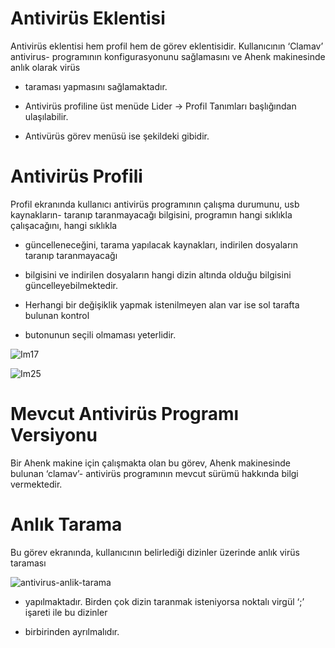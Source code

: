 # Antivirüs Eklentisi

Antivirüs eklentisi hem profil hem de görev eklentisidir. Kullanıcının ‘Clamav’ antivirus- programının konfigurasyonunu sağlamasını ve Ahenk makinesinde anlık olarak virüs

- taraması yapmasını sağlamaktadır.

- Antivirüs profiline üst menüde Lider -> Profil Tanımları başlığından ulaşılabilir.

- Antivürüs görev menüsü ise şekildeki gibidir.

# Antivirüs Profili

Profil ekranında kullanıcı antivirüs programının çalışma durumunu, usb kaynakların- taranıp taranmayacağı bilgisini, programın hangi sıklıkla çalışacağını, hangi sıklıkla

- güncelleneceğini, tarama yapılacak kaynakları, indirilen dosyaların taranıp taranmayacağı

- bilgisini ve indirilen dosyaların hangi dizin altında olduğu bilgisini güncelleyebilmektedir.

- Herhangi bir değişiklik yapmak istenilmeyen alan var ise sol tarafta bulunan kontrol

- butonunun seçili olmaması yeterlidir.

![Im17](images/Im17)

![Im25](images/Im25)

# Mevcut Antivirüs Programı Versiyonu

Bir Ahenk makine için çalışmakta olan bu görev, Ahenk makinesinde bulunan ‘clamav’- antivirüs programının mevcut sürümü hakkında bilgi vermektedir.

# Anlık Tarama

Bu görev ekranında, kullanıcının belirlediği dizinler üzerinde anlık virüs taraması

![antivirus-anlik-tarama](https://github.com/Pardus-LiderAhenk/lider-ahenk-docs/blob/master/1.0.0/images/antivirus-anlik-tarama.png)

- yapılmaktadır. Birden çok dizin taranmak isteniyorsa noktalı virgül ‘;’ işareti ile bu dizinler

- birbirinden ayrılmalıdır.
